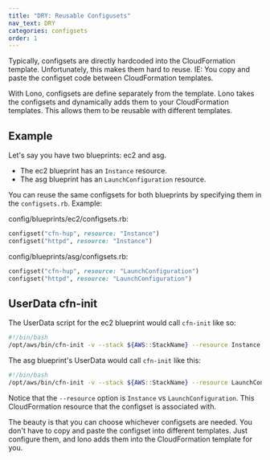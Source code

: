 ```yaml
---
title: "DRY: Reusable Configusets"
nav_text: DRY
categories: configsets
order: 1
---
```


Typically, configsets are directly hardcoded into the CloudFormation template. Unfortunately, this makes them hard to reuse. IE: You copy and paste the configset code between CloudFormation templates.

With Lono, configsets are define separately from the template. Lono takes the configsets and dynamically adds them to your CloudFormation templates. This allows them to be reusable with different templates.

## Example

Let's say you have two blueprints: ec2 and asg.

* The ec2 blueprint has an `Instance` resource.
* The asg blueprint has an `LaunchConfiguration` resource.

You can reuse the same configsets for both blueprints by specifying them in the `configsets.rb`. Example:

config/blueprints/ec2/configsets.rb:

```ruby
configset("cfn-hup", resource: "Instance")
configset("httpd", resource: "Instance")
```

config/blueprints/asg/configsets.rb:

```ruby
configset("cfn-hup", resource: "LaunchConfiguration")
configset("httpd", resource: "LaunchConfiguration")
```

## UserData cfn-init

The UserData script for the ec2 blueprint would call `cfn-init` like so:

```bash
#!/bin/bash
/opt/aws/bin/cfn-init -v --stack ${AWS::StackName} --resource Instance --region ${AWS::Region}
```

The asg blueprint's UserData would call `cfn-init` like this:

```bash
#!/bin/bash
/opt/aws/bin/cfn-init -v --stack ${AWS::StackName} --resource LaunchConfiguration --region ${AWS::Region}
```

Notice that the `--resource` option is `Instance` vs `LaunchConfiguration`. This CloudFormation resource that the configset is associated with.

The beauty is that you can choose whichever configsets are needed.  You don't have to copy and paste the configset into different templates. Just configure them, and lono adds them into the CloudFormation template for you.

